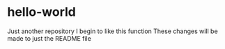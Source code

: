 # hello-world
Just another repository 
I begin to like this function
These changes will be made to just the README file 
